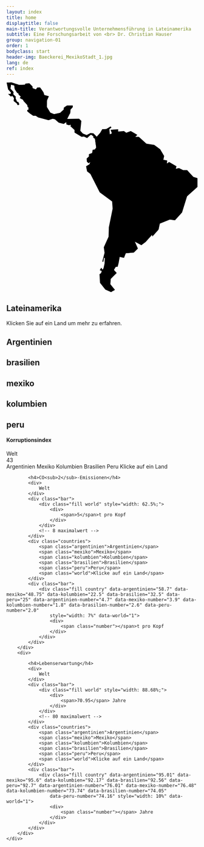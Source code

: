 ```yaml
---
layout: index
title: home
displaytitle: false
main-title: Verantwortungsvolle Unternehmensführung in Lateinamerika
subtitle: Eine Forschungsarbeit von <br> Dr. Christian Hauser
group: navigation-01
order: 1
bodyclass: start
header-img: Baeckerei_MexikoStadt_1.jpg
lang: de
ref: index
---
```


<div class="karte">
    <div class="size-container">
        <div class="map_responsive">
            <svg version="1.1" xmlns="http://www.w3.org/2000/svg" xmlns:xlink="http://www.w3.org/1999/xlink" x="0px" y="0px" viewBox="0 0 758.2 834.1" style="enable-background:new 0 0 758.2 834.1;" xml:space="preserve" id="map">
                    <defs>
                        <pattern id="world" patternUnits="userSpaceOnUse" width="5" height="5">
                            <rect width="5" height="5" x="0" y="0" class="st1" />
                            <image xlink:href="{{ site.baseurl }}/dots.png" x="0" y="0" width="5" height="5" />
                        </pattern>
                        <pattern id="brasilien" patternUnits="userSpaceOnUse" width="5" height="5">
                            <rect width="5" height="5" x="0" y="0" class="brasilien" />
                            <image xlink:href="{{ site.baseurl }}/dots.png" x="0" y="0" width="5" height="5" />
                        </pattern>
                        <pattern id="kolumbien" patternUnits="userSpaceOnUse" width="5" height="5">
                            <rect width="5" height="5" x="0" y="0" class="kolumbien" />
                            <image xlink:href="{{ site.baseurl }}/dots.png" x="0" y="0" width="5" height="5" />
                        </pattern>
                        <pattern id="peru" patternUnits="userSpaceOnUse" width="5" height="5">
                            <rect width="5" height="5" x="0" y="0" class="peru" />
                            <image xlink:href="{{ site.baseurl }}/dots.png" x="0" y="0" width="5" height="5" />
                        </pattern>
                        <pattern id="argentinien" patternUnits="userSpaceOnUse" width="5" height="5">
                            <rect width="5" height="5" x="0" y="0" class="argentinien" />
                            <image xlink:href="{{ site.baseurl }}/dots.png" x="0" y="0" width="5" height="5" />
                        </pattern>
                        <pattern id="mexiko" patternUnits="userSpaceOnUse" width="5" height="5">
                            <rect width="5" height="5" x="0" y="0" class="mexiko" />
                            <image xlink:href="{{ site.baseurl }}/dots.png" x="0" y="0" width="5" height="5" />
                        </pattern>
                    </defs>
                	<g id="world">
                		<polygon class="st0" points="430.2,824 412.2,802 413.2,781 437.2,757 426.2,745 433.2,733 441.2,732 445.2,717 449.2,693
                			466.2,697 473.2,679 505.2,676 521.2,660 509.2,633 535.2,647 551.2,635 577.2,606 579.2,612 603.2,585 608.2,561 648.2,545
                			668.2,548 696.2,517 716.2,453 757.2,416 757.2,381 741.2,376 716.2,349 700.2,349 684.2,341 671.2,344 674.2,334 645.2,317
                			636.2,323 637.2,311 622.2,308 625.2,293 609.2,266 586.2,249 555.2,244 525.2,217 511.2,217 519.2,209 493.2,194 475.2,201
                			466.2,194 443.2,196 443.2,187 413.2,189 418.2,203 410.2,207 408.2,186 416.2,180 413.2,176 396.2,186 380.2,187 372.2,201
                			351.2,225 356.2,259 351.2,267 342.2,269 340.2,281 327.2,286 327.2,295 318.2,303 319.2,316 326.2,322 332.2,317 329.2,326
                			316.2,334 320.2,354 333.2,364 370.2,437 419.2,473 421.2,502 406.2,576 405.2,613 386.2,655 389.2,677 380.2,712 384.2,713
                			387.2,697 390.2,698 389.2,720 385.2,738 381.2,744 376.2,736 370.2,746 378.2,749 375.2,758 369.2,762 371.2,796 392.2,823
                			415.2,833 	"/>
                	</g>
                	<g id="brasilien">
                		<polygon class="world" points="609.2,266 597.2,283 534.2,288 524.2,250 499.2,262 479.2,256 491.2,277 466.2,289 453.2,277
                			430.2,279 426.2,295 433.2,308 427.2,333 399.2,343 388.2,366 406.2,391 420.2,386 422.2,400 441.2,403 469.2,390 470.2,409
                			514.2,434 515.2,458 532.2,461 538.2,479 531.2,495 530.2,516 549.2,522 551.2,541 561.2,542 556.2,554 562.2,556 560.2,570
                			521.2,598 529.2,598 553.2,623 551.2,635 577.2,606 579.2,612 603.2,585 608.2,561 648.2,545 668.2,548 696.2,517 716.2,453
                			757.2,416 757.2,381 741.2,376 716.2,349 700.2,349 684.2,341 671.2,344 674.2,334 645.2,317 636.2,323 637.2,311 622.2,308
                			625.2,293 	"/>
                	</g>
                	<g id="kolumbien">
                		<polygon class="world" points="408.2,186 416.2,180 413.2,176 396.2,186 380.2,187 372.2,201 351.2,225 356.2,259 351.2,267
                			342.2,269 340.2,281 353.2,290 365.2,290 388.2,304 396.2,317 409.2,316 425.2,320 421.2,332 427.2,333 433.2,308 426.2,295
                			430.2,279 453.2,277 449.2,268 454.2,263 449.2,245 453.2,236 433.2,237 424.2,227 407.2,227 395.2,206 398.2,191 	"/>
                	</g>
                	<g id="peru">
                		<polygon class="world" points="316.2,334 320.2,354 333.2,364 370.2,437 419.2,473 424.2,470 433.2,456 432.2,437 437.2,416
                			429.5,401 422.2,400 420.2,386 406.2,391 388.2,366 399.2,343 427.2,333 421.2,332 425.2,320 409.2,316 396.2,317 388.2,304
                			375.5,295.8 374.2,305 364.2,318 347.2,326 339.2,342 331.2,338 323.2,336 329.2,326 	"/>
                	</g>
                	<g id="argentinien">
                		<polygon class="world" points="430.2,824 412.2,802 413.2,781 437.2,757 426.2,745 433.2,733 441.2,732 449.2,693 466.2,697
                			473.2,679 505.2,676 521.2,660 509.2,633 521.2,598 560.2,570 562.2,556 556.2,554 553.2,564 544.2,571 534.2,572 519.2,568
                			531.2,548 511.2,534 501.2,532 488.2,513 476.2,512 473.2,520 470.2,512 457.2,509 447.2,516 449.2,522 445.2,529 434.2,534
                			435.2,558 430.2,559 421.2,573 419.2,589 413.2,600 419.2,620 418.2,628 413.2,634 412.2,645 406.2,650 407.2,669 400.2,681
                			398.2,700 398.2,715 398.2,724 400.2,724 397.2,737 391.2,756 390.2,764 382.2,771 384.2,783 390.2,783 390.2,793 393.2,797
                			409.2,799 410.2,823 422,828.9 	"/>
                	</g>
                	<g id="world" class="st2">
                		<polygon class="st3" points="351.2,225 358.6,216.7 345.2,203 333.2,202 318.2,210 303.2,204 293.2,193 297.2,154 288.2,145
                			241.2,146 252.2,124 254.2,109 263.2,99 263.2,93 240.2,93 228.2,101 227.2,109 213.2,122 189.2,127 174.2,121 160.2,98 161.2,72
                			168.2,56 150.2,51 147.2,41 139.2,29 133.2,21 122.2,22 117.2,29 104.2,24 103.2,17 91.2,5 75.2,6 74.2,10 50.2,11 20.2,1 1.2,2
                			7.2,29 18.2,41 17.2,47 7.2,47 18.2,57 23.2,54 30.2,63 29.2,75 43.2,86 43.2,90 47.2,91 51.2,88 47.2,79 42.2,78 36.2,63 37.2,58
                			27.2,48 28.2,39 16.2,26 18.2,10 31.2,13 33.2,28 43.2,43 47.2,44 49.2,50 57.2,57 53.2,63 66.2,70 68.2,75 83.2,91 84.2,98
                			88.2,101 87.2,110 83.2,110 83.2,116 93.2,124 106.2,133 116.2,133 126.2,140 135.2,142 167.2,151 183.2,145 192.2,147 208.2,161
                			227.2,166 237.2,159 238.2,168 249.2,171 253.2,169 256.2,172 253.2,174 270.2,190 270.2,200 298.2,217 307.2,216 320.2,222
                			333.2,210 337.2,209 345.2,216 344.2,220 	"/>
                	</g>
                	<g id="mexiko">
                		<polygon class="world" points="226.2,145 218.2,134 222.2,128 239.2,128 253.2,124 254.2,109 263.2,99 263.2,93 240.2,93 228.2,101
                			227.2,109 213.2,122 189.2,127 174.2,121 160.2,98 161.2,72 168.2,56 150.2,51 147.2,41 139.2,29 133.2,21 122.2,22 117.2,29
                			104.2,24 103.2,17 91.2,5 75.2,6 74.2,10 50.2,11 20.2,1 1.2,2 7.2,29 18.2,41 17.2,47 7.2,47 18.2,57 23.2,54 30.2,63 29.2,75
                			43.2,86 43.2,90 47.2,91 51.2,88 47.2,79 42.2,78 36.2,63 37.2,58 27.2,48 28.2,39 16.2,26 18.2,10 31.2,13 33.2,28 43.2,43
                			47.2,44 49.2,50 57.2,57 53.2,63 66.2,70 68.2,75 83.2,91 84.2,98 88.2,101 87.2,110 83.2,110 83.2,116 93.2,124 106.2,133
                			116.2,133 126.2,140 135.2,142 167.2,151 183.2,145 192.2,147 208.2,161 213.2,145 	"/>
                	</g>
                </svg>
        </div>
    </div>
</div>
<div class="content-right">
    <div class="country-block">
        <div class="world">
            <h2>Lateinamerika</h2>
            <p>
                Klicken Sie auf ein Land um mehr zu erfahren.
            </p>
        </div>
        <div class="argentinien">
            <h2>Argentinien</h2>
        </div>
        <div class="brasilien">
            <h2>brasilien</h2>
        </div>
        <div class="mexiko">
            <h2>mexiko</h2>
        </div>
        <div class="kolumbien">
            <h2>kolumbien</h2>
        </div>
        <div class="peru">
            <h2>peru</h2>
        </div>
    </div>
    <div class="indexes">
        <div>
            <h4>Korruptionsindex</h4>
            <div>
                Welt
            </div>
            <div class="bar">
                <div class="fill world" style="width: 43%;"><span>43</span></div>
            </div>
            <div class="countries">
                <span class="argentinien">Argentinien</span>
                <span class="mexiko">Mexiko</span>
                <span class="kolumbien">Kolumbien</span>
                <span class="brasilien">Brasilien</span>
                <span class="peru">Peru</span>
                <span class="world">Klicke auf ein Land</span>
            </div>
            <div class="bar">
                <div class="fill country" data-argentinien="36" data-mexiko="30" data-kolumbien="37" data-brasilien="40" data-peru="35" style="width: 1%" data-world="1"><span class="number"></span></div>
            </div>
        </div>
        <div>

            <h4>CO<sub>2</sub>-Emissionen</h4>
            <div>
                Welt
            </div>
            <div class="bar">
                <div class="fill world" style="width: 62.5%;">
                    <div>
                        <span>5</span>t pro Kopf
                    </div>
                </div>
                <!-- 8 maximalwert -->
            </div>
            <div class="countries">
                <span class="argentinien">Argentinien</span>
                <span class="mexiko">Mexiko</span>
                <span class="kolumbien">Kolumbien</span>
                <span class="brasilien">Brasilien</span>
                <span class="peru">Peru</span>
                <span class="world">Klicke auf ein Land</span>
            </div>
            <div class="bar">
                <div class="fill country" data-argentinien="58.7" data-mexiko="48.75" data-kolumbien="22.5" data-brasilien="32.5" data-peru="25" data-argentinien-number="4.7" data-mexiko-number="3.9" data-kolumbien-number="1.8" data-brasilien-number="2.6" data-peru-number="2.0"
                    style="width: 7%" data-world="1">
                    <div>
                        <span class="number"></span>t pro Kopf
                    </div>
                </div>
            </div>
        </div>
        <div>

            <h4>Lebenserwartung</h4>
            <div>
                Welt
            </div>
            <div class="bar">
                <div class="fill world" style="width: 88.68%;">
                    <div>
                        <span>70.95</span> Jahre
                    </div>
                </div>
                <!-- 80 maximalwert -->
            </div>
            <div class="countries">
                <span class="argentinien">Argentinien</span>
                <span class="mexiko">Mexiko</span>
                <span class="kolumbien">Kolumbien</span>
                <span class="brasilien">Brasilien</span>
                <span class="peru">Peru</span>
                <span class="world">Klicke auf ein Land</span>
            </div>
            <div class="bar">
                <div class="fill country" data-argentinien="95.01" data-mexiko="95.6" data-kolumbien="92.17" data-brasilien="92.56" data-peru="92.7" data-argentinien-number="76.01" data-mexiko-number="76.48" data-kolumbien-number="73.74" data-brasilien-number="74.05"
                    data-peru-number="74.16" style="width: 10%" data-world="1">
                    <div>
                        <span class="number"></span> Jahre
                    </div>
                </div>
            </div>
        </div>
    </div>
</div>
